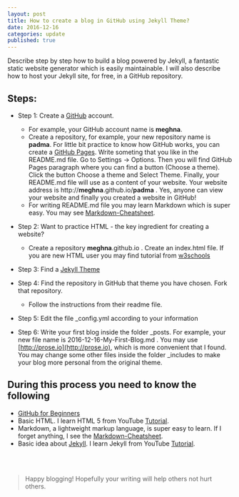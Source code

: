 ```yaml
---
layout: post
title: How to create a blog in GitHub using Jekyll Theme?
date: 2016-12-16
categories: update
published: true
---
```


Describe step by step how to build a blog  powered by Jekyll, a fantastic static website generator which is easily maintainable. I will also describe how to host your Jekyll site, for free, in a GitHub repository.

## Steps:

- Step 1: Create a [GitHub](https://github.com/) account.
  - For example, your GitHub account name is **meghna**.
  - Create a repository, for example, your new repository name is **padma**. For little bit practice to know how GitHub works, you can create a [GitHub Pages](https://pages.github.com/). Write someting that you like in the README.md file. Go to Settings -> Options. Then you will find GitHub Pages paragraph where you can find a button (Choose a theme). Click the button Choose a theme and Select Theme. Finally, your README.md file will use as a content of your website. Your website address is http://**meghna**.github.io/**padma** . Yes, anyone can view your website and finally you created a website in GitHub!   
  - For writing README.md file you may learn Markdown which is super easy. You may see [Markdown-Cheatsheet](https://github.com/adam-p/markdown-here/wiki/Markdown-Cheatsheet).

- Step 2: Want to practice HTML - the key ingredient for creating a website?  
  - Create a repository **meghna**.github.io . Create an index.html file. If you are new HTML user you may find tutorial from [w3schools](http://www.w3schools.com/html/) 

- Step 3: Find a [Jekyll Theme](https://jekyllthemes.io/)

- Step 4: Find the repository in GitHub that theme you have chosen. Fork that repository.
  - Follow the instructions from their readme file.

- Step 5: Edit the file _config.yml according to your information

- Step 6: Write your first blog inside the folder _posts. For example, your new file name is 2016-12-16-My-First-Blog.md . You may use [http://prose.io](http://prose.io), which is more convenient that I found. You may change some other files inside the folder _includes to make your blog more personal from the original theme.

## During this process you need to know the following
- [GitHub for Beginners](https://guides.github.com/activities/hello-world/) 
- Basic HTML. I learn HTML 5 from YouTube [Tutorial](https://www.youtube.com/playlist?list=PL1A2CSdiySGIlme1vVXbXBZpK1aDb4TBG).
- Markdown, a lightweight markup language, is super easy to learn. If I forget anything, I see the [Markdown-Cheatsheet](https://github.com/adam-p/markdown-here/wiki/Markdown-Cheatsheet).
- Basic idea about [Jekyll](https://jekyllrb.com/). I learn Jekyll from YouTube [Tutorial](https://www.youtube.com/playlist?list=PLWjCJDeWfDdfVEcLGAfdJn_HXyM4Y7_k-). 
<br>
<br>

> Happy blogging! Hopefully your writing will help others not hurt others.

